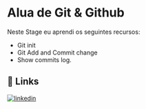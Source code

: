 # Alua de Git & Github

Neste Stage eu aprendi os seguintes recursos:
- Git init
- Git Add and Commit change
- Show commits log.


## 🔗 Links
[![linkedin](https://img.shields.io/badge/linkedin-0A66C2?style=for-the-badge&logo=linkedin&logoColor=white)](https://www.linkedin.com/in/lara-smadeski-60a2632a0)